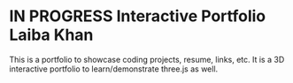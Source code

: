 # IN PROGRESS Interactive Portfolio Laiba Khan
 This is a portfolio to showcase coding projects, resume, links, etc. It is a 3D interactive portfolio to learn/demonstrate three.js as well.
